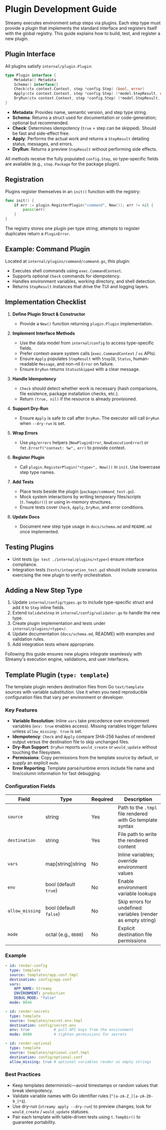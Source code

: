 # Plugin Development Guide

Streamy executes environment setup steps via plugins. Each step type must provide a plugin that implements the standard interface and registers itself with the global registry. This guide explains how to build, test, and register a new plugin.

## Plugin Interface

All plugins satisfy `internal/plugin.Plugin`:

```go
type Plugin interface {
    Metadata() Metadata
    Schema() interface{}
    Check(ctx context.Context, step *config.Step) (bool, error)
    Apply(ctx context.Context, step *config.Step) (*model.StepResult, error)
    DryRun(ctx context.Context, step *config.Step) (*model.StepResult, error)
}
```

- **Metadata**: Provides name, semantic version, and step type string.
- **Schema**: Returns a struct used for documentation or code-generation; optional but recommended.
- **Check**: Determines idempotency (`true` = step can be skipped). Should be fast and side-effect free.
- **Apply**: Performs the actual work and returns a `StepResult` detailing status, messages, and errors.
- **DryRun**: Returns a preview `StepResult` without performing side effects.

All methods receive the fully populated `config.Step`, so type-specific fields are available (e.g., `step.Package` for the package plugin).

## Registration

Plugins register themselves in an `init()` function with the registry:

```go
func init() {
    if err := plugin.RegisterPlugin("command", New()); err != nil {
        panic(err)
    }
}
```

The registry stores one plugin per type string; attempts to register duplicates return a `PluginError`.

## Example: Command Plugin

Located at `internal/plugins/command/command.go`, this plugin:
- Executes shell commands using `exec.CommandContext`.
- Supports optional `Check` commands for idempotency.
- Handles environment variables, working directory, and shell detection.
- Returns `StepResult` instances that drive the TUI and logging layers.

## Implementation Checklist

1. **Define Plugin Struct & Constructor**
   - Provide a `New()` function returning `plugin.Plugin` implementation.

2. **Implement Interface Methods**
   - Use the data model from `internal/config` to access type-specific fields.
   - Prefer context-aware system calls (`exec.CommandContext` / `os` APIs).
   - Ensure `Apply` populates `StepResult` with `StepID`, `Status`, human-readable `Message`, and non-nil `Error` on failure.
   - Ensure `DryRun` returns `StatusSkipped` with a clear message.

3. **Handle Idempotency**
   - `Check` should detect whether work is necessary (hash comparisons, file existence, package installation checks, etc.).
   - Return `(true, nil)` if the resource is already provisioned.

4. **Support Dry-Run**
   - Ensure `Apply` is safe to call after `DryRun`. The executor will call `DryRun` when `--dry-run` is set.

5. **Wrap Errors**
   - Use `pkg/errors` helpers (`NewPluginError`, `NewExecutionError`) or `fmt.Errorf("context: %w", err)` to provide context.

6. **Register Plugin**
   - Call `plugin.RegisterPlugin("<type>", New())` in `init`. Use lowercase step type names.

7. **Add Tests**
   - Place tests beside the plugin (`package/command_test.go`).
   - Mock system interactions by writing temporary files/scripts (`t.TempDir()`) or using in-memory structures.
   - Ensure tests cover `Check`, `Apply`, `DryRun`, and error conditions.

8. **Update Docs**
   - Document new step type usage in `docs/schema.md` and `README.md` once implemented.

## Testing Plugins

- Unit tests (`go test ./internal/plugins/<type>`) ensure interface compliance.
- Integration tests (`tests/integration_test.go`) should include scenarios exercising the new plugin to verify orchestration.

## Adding a New Step Type

1. Update `internal/config/types.go` to include type-specific struct and add it to `Step` inline fields.
2. Extend `ValidateStep` in `internal/config/validator.go` to handle the new type.
3. Create plugin implementation and tests under `internal/plugins/<type>/`.
4. Update documentation (`docs/schema.md`, README) with examples and validation rules.
5. Add integration tests where appropriate.

Following this guide ensures new plugins integrate seamlessly with Streamy's execution engine, validations, and user interfaces.

## Template Plugin (`type: template`)

The template plugin renders destination files from Go `text/template` sources with variable substitution. Use it when you need reproducible configuration files that vary per environment or developer.

### Key Features

- **Variable Resolution**: Inline `vars` take precedence over environment variables (`env: true` enables access). Missing variables trigger failures unless `allow_missing: true` is set.
- **Idempotency**: `Check` and `Apply` compare SHA-256 hashes of rendered output versus the destination file to skip unchanged files.
- **Dry-Run Support**: `DryRun` reports `would_create` or `would_update` without touching the filesystem.
- **Permissions**: Copy permissions from the template source by default, or supply an explicit `mode`.
- **Error Reporting**: Template parse/runtime errors include file name and line/column information for fast debugging.

### Configuration Fields

| Field | Type | Required | Description |
|-------|------|----------|-------------|
| `source` | string | Yes | Path to the `.tmpl` file rendered with Go template syntax |
| `destination` | string | Yes | File path to write the rendered content |
| `vars` | map[string]string | No | Inline variables; override environment values |
| `env` | bool (default `true`) | No | Enable environment variable lookups |
| `allow_missing` | bool (default `false`) | No | Skip errors for undefined variables (render as empty string) |
| `mode` | octal (e.g., `0600`) | No | Explicit destination file permissions |

### Example

```yaml
- id: render-config
  type: template
  source: templates/app.conf.tmpl
  destination: config/app.conf
  vars:
    APP_NAME: Streamy
    ENVIRONMENT: production
    DEBUG_MODE: "false"
  mode: 0644

- id: render-secrets
  type: template
  source: templates/secret.env.tmpl
  destination: config/secret.env
  env: true           # pull API keys from the environment
  mode: 0600          # tighten permissions for secrets

- id: render-optional
  type: template
  source: templates/optional.conf.tmpl
  destination: config/optional.conf
  allow_missing: true # optional variables render as empty strings
```

### Best Practices

- Keep templates deterministic—avoid timestamps or random values that break idempotency.
- Validate variable names with Go identifier rules (`^[a-zA-Z_][a-zA-Z0-9_]*$`).
- Use dry-run (`streamy apply --dry-run`) to preview changes; look for `would_create` / `would_update` statuses.
- Pair each template with table-driven tests using `t.TempDir()` to guarantee portability.
